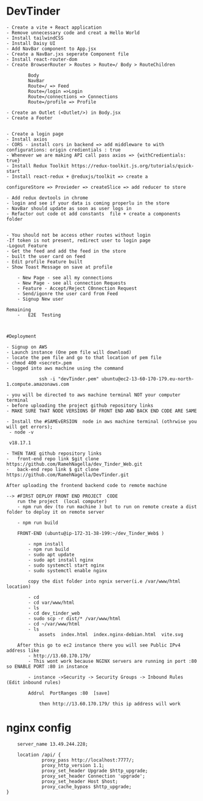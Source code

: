 # DevTinder

    - Create a vite + React application
    - Remove unnecessary code and creat a Hello World
    - Install tailwindCSS
    - Install Daisy UI
    - Add NavBar component to App.jsx
    - Create a NavBar.jxs seperate Component file
    - Install react-router-dom
    - Create BrowserRouter > Routes > Route=/ Body > RouteChildren

            Body
            NavBar
            Route=/ => Feed
            Route=/login =>Login
            Route=/connections => Connections
            Route=/profile => Profile

    - Create an Outlet (<Outlet/>) in Body.jsx
    - Create a Footer


    - Create a login page
    - Install axios
    - CORS - install cors in backend => add middleware to with configurations: origin credientials : true
    - Whenever we are making API call pass axios => {withCredientials: true}
    - Install Redux Toolkit https://redux-toolkit.js.org/tutorials/quick-start
    - Install react-redux + @reduxjs/toolkit => create a

    configureStore => Provieder => createSlice => add reducer to store

    - Add redux devtools in chrome
    - login and see if your data is coming properlu in the store
    - NavBar should update as soon as user logs in
    - Refactor out code ot add constants  file + create a components folder


    - You should not be access other routes without login
    -If token is not present, redirect user to login page
    -Logout Feature
    - Get the feed and add the feed in the store
    - built the user card on feed
    - Edit profile Feature built
    - Show Toast Message on save at profile

        - New Page - see all my connections
        - New Page - see all connection Requests
        - Feature - Accept/Reject C0nnection Request
        - Send/igonre the user card from Feed
        - Signup New user

    Remaining
        -   E2E  Testing



    #Deployment

    - Signup on AWS
    - Launch instance (One pem file will download)
    - locate the pem file and go to that location of pem file
    - chmod 400 <secret>.pem
    - logged into aws machine using the command

                ssh -i "devTinder.pem" ubuntu@ec2-13-60-170-179.eu-north-1.compute.amazonaws.com

    - you will be directed to aws machine terminal NOT your computer terminal
    - before uploading the project github repository links
    - MAKE SURE THAT NODE VERSIONS OF FRONT END AND BACK END CODE ARE SAME

    - Install the #SAMEvERSION  node in aws machine terminal (othrwise you will get errors);
     - node -v

     v18.17.1

    - THEN TAKE github repository links
    -   front-end repo link $git clone https://github.com/RamehNagella/dev_Tinder_Web.git
    -   back-end repo link $ git clone https://github.com/RamehNagella/DevTinder.git

    After uploading the frontend backend code to remote machine

    --> #FIRST DEPLOY FRONT END PROJECT  CODE
        run the project  (local computer)
        - npm run dev (to run machine ) but to run on remote create a dist folder to deploy it on remote server

        - npm run build

        FRONT-END (ubuntu@ip-172-31-38-199:~/dev_Tinder_Web$ )

            - npm install
            - npm run build
            - sudo apt update
            - sudo apt install nginx
            - sudo systemctl start nginx
            - sudo systemctl enable nginx

            copy the dist folder into ngnix server(i.e /var/www/html location)

            - cd
            - cd var/www/html
            - ls
            - cd dev_tinder_web
            - sudo scp -r dist/* /var/www/html
            - cd ~/var/www/html
            - ls
                assets  index.html  index.nginx-debian.html  vite.svg

        After this go to ec2 instance there you will see Public IPv4 address like
            - http://13.60.170.179/
            - This wont work because NGINX servers are running in port :80  so ENABLE PORT :80 in instance

            - instance ->Security -> Security Groups -> Inbound Rules (Edit inbound rules)

            Addrul  PortRanges :80  [save]

                then http://13.60.170.179/ this ip address will work

# nginx config

        server_name 13.49.244.228;

        location /api/ {
                 proxy_pass http://localhost:7777/;
                 proxy_http_version 1.1;
                 proxy_set_header Upgrade $http_upgrade;
                 proxy_set_header Connection 'upgrade';
                 proxy_set_header Host $host;
                 proxy_cache_bypass $http_upgrade;
    }
